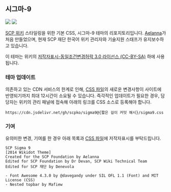 ## 시그마-9

[![](https://img.shields.io/badge/License-CC%20BY--SA%203.0-lightgrey.svg?style=flat-square)](https://creativecommons.org/licenses/by-sa/3.0/deed.ko) [![](https://data.jsdelivr.com/v1/package/gh/scpko/sigma9/badge)](https://www.jsdelivr.com/package/gh/scpko/sigma9)

[SCP 위키](http://scpko.wikidot.com) 스타일링을 위한 기본 CSS, 시그마-9 테마의 리포지토리입니다. [Aelanna](http://www.wikidot.com/user:info/aelanna)가 처음 만들었으며, 현재 SCP 재단 한국어 위키 관리자와 기술지원 스태프가 유지보수하고 있습니다.

이 테마는 위키의 [저작자표시-동일조건변경허락 3.0 라이선스 (CC-BY-SA)](https://creativecommons.org/licenses/by-sa/3.0/deed.ko) 하에 사용됩니다.

### 테마 업데이트

의존하고 있는 CDN 서비스의 한계로 인해, [CSS 파일](sigma9.css)의 새로운 변경사항이 사이트에 반영되기까지 최대 12시간이 소요될 수 있습니다. 즉각적인 업데이트가 필요한 경우, 담당자는 위키의 관리 패널에 접속해 아래의 링크를 CSS 소스로 등록해야 합니다.
```
https://cdn.jsdelivr.net/gh/scpko/sigma9@{짧은 길이 커밋 해시}/sigma9.css
```

### 기여

유의미한 변경, 기여를 한 경우 아래 목록과 [CSS 파일](sigma9.css)에 저작자표시를 부탁드립니다.
```
SCP Sigma 9
[2014 Wikidot Theme]
Created for the SCP Foundation by Aelanna
Edited for SCP Foundation by Dr Devan, SCP Wiki Technical Team
Edited for SCP 재단 by Denevola

- Font Awesome 4.3.0 by @davegandy under SIL OFL 1.1 (Font) and MIT License (CSS)
- Nested topbar by Mafiew
```
